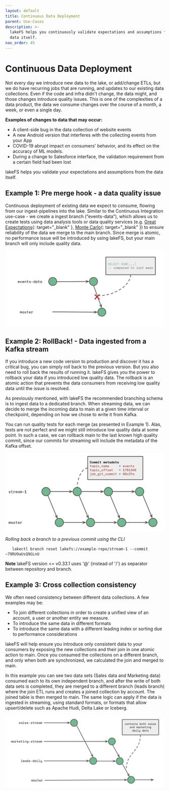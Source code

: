 ```yaml
---
layout: default
title: Continuous Data Deployment
parent: Use-Cases
description: >-
  lakeFS helps you continuously validate expectations and assumptions from the
  data itself.
nav_order: 45
---
```


# Continuous Data Deployment

Not every day we introduce new data to the lake, or add/change ETLs, but we do have recurring jobs that are running, and updates to our existing data collections. Even if the code and infra didn't change, the data might, and those changes introduce quality issues. This is one of the complexities of a data product, the data we consume changes over the course of a month, a week, or even a single day.

**Examples of changes to data that may occur:**

* A client-side bug in the data collection of website events
* A new Android version that interferes with the collecting events from your App
* COVID-19 abrupt impact on consumers' behavior, and its effect on the accuracy of ML models.
* During a change to Salesforce interface, the validation requirement from a certain field had been lost

lakeFS helps you validate your expectations and assumptions from the data itself.

## Example 1: Pre merge hook - a data quality issue

Continuous deployment of existing data we expect to consume, flowing from our ingest-pipelines into the lake. Similar to the Continuous Integration use-case - we create a ingest branch \(“events-data”\), which allows us to create tests using data analysis tools or data quality services \(e.g. [Great Expectations](https://greatexpectations.io/){: target="\_blank" }, [Monte Carlo](https://www.montecarlodata.com/){: target="\_blank" }\) to ensure reliability of the data we merge to the main branch. Since merge is atomic, no performance issue will be introduced by using lakeFS, but your main branch will only include quality data.

![branching\_6](../../.gitbook/assets/branching_6.png)

## Example 2: RollBack! - Data ingested from a Kafka stream

If you introduce a new code version to production and discover it has a critical bug, you can simply roll back to the previous version. But you also need to roll back the results of running it. lakeFS gives you the power to rollback your data if you introduced low quality data. The rollback is an atomic action that prevents the data consumers from receiving low quality data until the issue is resolved.

As previously mentioned, with lakeFS the recommended branching schema is to ingest data to a dedicated branch. When streaming data, we can decide to merge the incoming data to main at a given time interval or checkpoint, depending on how we chose to write it from Kafka.

You can run quality tests for each merge \(as presented in Example 1\). Alas, tests are not perfect and we might still introduce low quality data at some point. In such a case, we can rollback main to the last known high quality commit, since our commits for streaming will include the metadata of the Kafka offset.

![branching\_7](../../.gitbook/assets/branching_7.png)

_Rolling back a branch to a previous commit using the CLI_

```text
   lakectl branch reset lakefs://example-repo/stream-1 --commit ~79RU9aUsQ9GLnU
```

**Note** lakeFS version &lt;= v0.33.1 uses '@' \(instead of '/'\) as separator between repository and branch.

## Example 3: Cross collection consistency

We often need consistency between different data collections. A few examples may be:

* To join different collections in order to create a unified view of an account, a user or another entity we measure.
* To introduce the same data in different formats
* To introduce the same data with a different leading index or sorting due to performance considerations

lakeFS will help ensure you introduce only consistent data to your consumers by exposing the new collections and their join in one atomic action to main. Once you consumed the collections on a different branch, and only when both are synchronized, we calculated the join and merged to main.

In this example you can see two data sets \(Sales data and Marketing data\) consumed each to its own independent branch, and after the write of both data sets is completed, they are merged to a different branch \(leads branch\) where the join ETL runs and creates a joined collection by account. The joined table is then merged to main. The same logic can apply if the data is ingested in streaming, using standard formats, or formats that allow upsert/delete such as Apache Hudi, Delta Lake or Iceberg.

![branching\_8](../../.gitbook/assets/branching_8.png)

